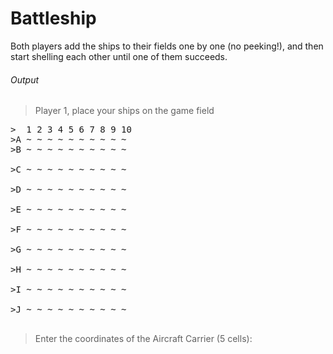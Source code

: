 # Battleship

Both players add the ships to their fields one by one (no peeking!), and then start shelling each other until one of them succeeds.

###### Output

>Player 1, place your ships on the game field
<pre>
>  1 2 3 4 5 6 7 8 9 10
>A ~ ~ ~ ~ ~ ~ ~ ~ ~ ~
>B ~ ~ ~ ~ ~ ~ ~ ~ ~ ~<br/>
>C ~ ~ ~ ~ ~ ~ ~ ~ ~ ~<br/>
>D ~ ~ ~ ~ ~ ~ ~ ~ ~ ~<br/>
>E ~ ~ ~ ~ ~ ~ ~ ~ ~ ~<br/>
>F ~ ~ ~ ~ ~ ~ ~ ~ ~ ~<br/>
>G ~ ~ ~ ~ ~ ~ ~ ~ ~ ~<br/>
>H ~ ~ ~ ~ ~ ~ ~ ~ ~ ~<br/>
>I ~ ~ ~ ~ ~ ~ ~ ~ ~ ~<br/>
>J ~ ~ ~ ~ ~ ~ ~ ~ ~ ~<br/>
</pre>
>Enter the coordinates of the Aircraft Carrier (5 cells):